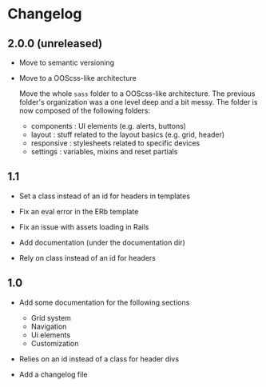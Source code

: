 # Changelog

## 2.0.0 (unreleased)

* Move to semantic versioning

* Move to a OOScss-like architecture

  Move the whole `sass` folder to a OOScss-like architecture. The previous
  folder's organization was a one level deep and a bit messy. The folder
  is now composed of the following folders:

    - components : UI elements (e.g. alerts, buttons)
    - layout : stuff related to the layout basics (e.g. grid, header)
    - responsive : stylesheets related to specific devices
    - settings : variables, mixins and reset partials

## 1.1

* Set a class instead of an id for headers in templates

* Fix an eval error in the ERb template

* Fix an issue with assets loading in Rails

* Add documentation (under the documentation dir)

* Rely on class instead of an id for headers

## 1.0

* Add some documentation for the following sections
  - Grid system
  - Navigation
  - Ui elements
  - Customization

* Relies on an id instead of a class for header divs

* Add a changelog file

